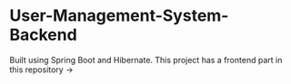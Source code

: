 # User-Management-System-Backend

Built using Spring Boot and Hibernate. This project has a frontend part in this repository ->

